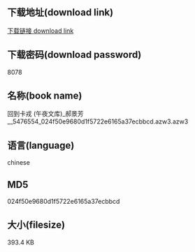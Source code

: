 ## 下载地址(download link)
[下载链接 download link](https://voluble-croquembouche-d321dc.netlify.app/?s=%E5%9B%9E%E5%88%B0%E5%8D%A1%E6%88%8E+%28%E5%8D%88%E5%A4%9C%E6%96%87%E5%BA%93%29_%E9%83%9D%E6%99%AF%E8%8A%B3__5476554_024f50e9680d1f5722e6165a37ecbbcd.azw3)

## 下载密码(download password)
8078

## 名称(book name)
回到卡戎 (午夜文库)_郝景芳__5476554_024f50e9680d1f5722e6165a37ecbbcd.azw3.azw3

## 语言(language)
chinese

## MD5
024f50e9680d1f5722e6165a37ecbbcd

## 大小(filesize)
393.4 KB
